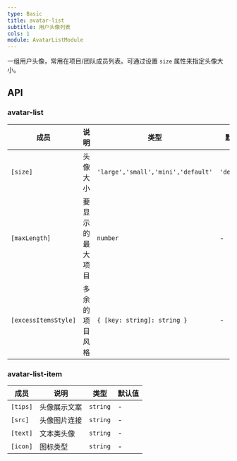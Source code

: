 ```yaml
---
type: Basic
title: avatar-list
subtitle: 用户头像列表
cols: 1
module: AvatarListModule
---
```


一组用户头像，常用在项目/团队成员列表。可通过设置 `size` 属性来指定头像大小。

## API

### avatar-list

| 成员 | 说明 | 类型 | 默认值 |
|----|----|----|-----|
| `[size]` | 头像大小 | `'large','small','mini','default'` | `'default'` |
| `[maxLength]` | 要显示的最大项目 | `number` | - |
| `[excessItemsStyle]` | 多余的项目风格 | `{ [key: string]: string }` | - |

### avatar-list-item

| 成员 | 说明 | 类型 | 默认值 |
|----|----|----|-----|
| `[tips]` | 头像展示文案 | `string` | - |
| `[src]` | 头像图片连接 | `string` | - |
| `[text]` | 文本类头像 | `string` | - |
| `[icon]` | 图标类型 | `string` | - |
